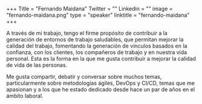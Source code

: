 +++
Title = "Fernando Maidana"
Twitter = ""
Linkedin = ""
image = "fernando-maidana.png"
type = "speaker"
linktitle = "fernando-maidana"
+++

A través de mi trabajo, tengo el firme propósito de contribuir a la generación de entornos de trabajo saludables, que permitan mejorar la calidad del trabajo, fomentando la generación de vínculos basados en la confianza, con los clientes, los compañeros de trabajo y en nuestra vida personal. Esta es la forma en la que me gusta contribuir a mejorar la calidad de vida de las personas.

Me gusta compartir, debatir y conversar sobre muchos temas, particularmente sobre metodologías ágiles, DevOps y CI/CD, temas que me apasionan y a los que he estado dedicado desde hace un par de años en el ámbito laboral.
